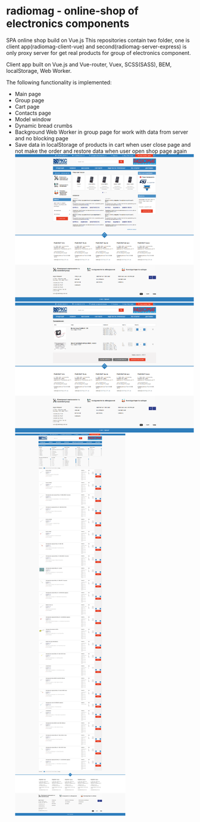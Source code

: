# radiomag - online-shop of electronics components  

SPA online shop build on Vue.js
This repositories contain two folder, one is client app(radiomag-client-vue) and 
second(radiomag-server-express) is only proxy server for get real products for group of electronics component.   

Client app built on Vue.js and Vue-router, Vuex, SCSS(SASS), BEM, localStorage, Web Worker.   

The following functionality is implemented:
- Main page 
- Group page
- Cart page
- Contacts page
- Model window
- Dynamic bread crumbs
- Background Web Worker in group page for work with data from server and no blocking page
- Save data in localStorage of products in cart when user close page and not make the order 
and restore data when user open shop page again   
![](index.png)
![](cart.png)
![](group.png)